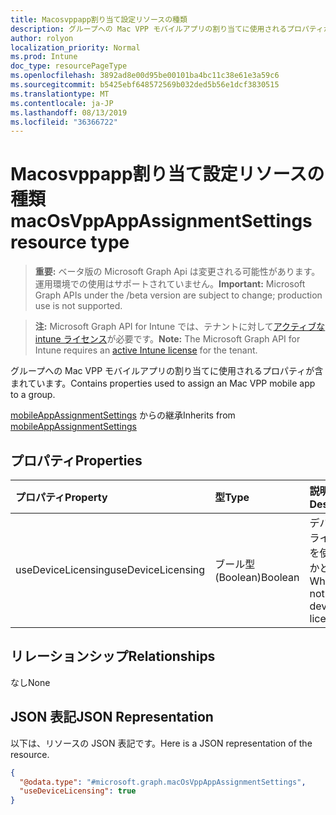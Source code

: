 ```yaml
---
title: Macosvppapp割り当て設定リソースの種類
description: グループへの Mac VPP モバイルアプリの割り当てに使用されるプロパティが含まれています。
author: rolyon
localization_priority: Normal
ms.prod: Intune
doc_type: resourcePageType
ms.openlocfilehash: 3892ad8e00d95be00101ba4bc11c38e61e3a59c6
ms.sourcegitcommit: b5425ebf648572569b032ded5b56e1dcf3830515
ms.translationtype: MT
ms.contentlocale: ja-JP
ms.lasthandoff: 08/13/2019
ms.locfileid: "36366722"
---
```

# <a name="macosvppappassignmentsettings-resource-type"></a><span data-ttu-id="bca62-103">Macosvppapp割り当て設定リソースの種類</span><span class="sxs-lookup"><span data-stu-id="bca62-103">macOsVppAppAssignmentSettings resource type</span></span>

> <span data-ttu-id="bca62-104">**重要:** ベータ版の Microsoft Graph Api は変更される可能性があります。運用環境での使用はサポートされていません。</span><span class="sxs-lookup"><span data-stu-id="bca62-104">**Important:** Microsoft Graph APIs under the /beta version are subject to change; production use is not supported.</span></span>

> <span data-ttu-id="bca62-105">**注:** Microsoft Graph API for Intune では、テナントに対して[アクティブな intune ライセンス](https://go.microsoft.com/fwlink/?linkid=839381)が必要です。</span><span class="sxs-lookup"><span data-stu-id="bca62-105">**Note:** The Microsoft Graph API for Intune requires an [active Intune license](https://go.microsoft.com/fwlink/?linkid=839381) for the tenant.</span></span>

<span data-ttu-id="bca62-106">グループへの Mac VPP モバイルアプリの割り当てに使用されるプロパティが含まれています。</span><span class="sxs-lookup"><span data-stu-id="bca62-106">Contains properties used to assign an Mac VPP mobile app to a group.</span></span>


<span data-ttu-id="bca62-107">[mobileAppAssignmentSettings](../resources/intune-apps-mobileappassignmentsettings.md) からの継承</span><span class="sxs-lookup"><span data-stu-id="bca62-107">Inherits from [mobileAppAssignmentSettings](../resources/intune-apps-mobileappassignmentsettings.md)</span></span>

## <a name="properties"></a><span data-ttu-id="bca62-108">プロパティ</span><span class="sxs-lookup"><span data-stu-id="bca62-108">Properties</span></span>
|<span data-ttu-id="bca62-109">プロパティ</span><span class="sxs-lookup"><span data-stu-id="bca62-109">Property</span></span>|<span data-ttu-id="bca62-110">型</span><span class="sxs-lookup"><span data-stu-id="bca62-110">Type</span></span>|<span data-ttu-id="bca62-111">説明</span><span class="sxs-lookup"><span data-stu-id="bca62-111">Description</span></span>|
|:---|:---|:---|
|<span data-ttu-id="bca62-112">useDeviceLicensing</span><span class="sxs-lookup"><span data-stu-id="bca62-112">useDeviceLicensing</span></span>|<span data-ttu-id="bca62-113">ブール型 (Boolean)</span><span class="sxs-lookup"><span data-stu-id="bca62-113">Boolean</span></span>|<span data-ttu-id="bca62-114">デバイスのライセンスを使用するかどうか。</span><span class="sxs-lookup"><span data-stu-id="bca62-114">Whether or not to use device licensing.</span></span>|

## <a name="relationships"></a><span data-ttu-id="bca62-115">リレーションシップ</span><span class="sxs-lookup"><span data-stu-id="bca62-115">Relationships</span></span>
<span data-ttu-id="bca62-116">なし</span><span class="sxs-lookup"><span data-stu-id="bca62-116">None</span></span>

## <a name="json-representation"></a><span data-ttu-id="bca62-117">JSON 表記</span><span class="sxs-lookup"><span data-stu-id="bca62-117">JSON Representation</span></span>
<span data-ttu-id="bca62-118">以下は、リソースの JSON 表記です。</span><span class="sxs-lookup"><span data-stu-id="bca62-118">Here is a JSON representation of the resource.</span></span>
<!-- {
  "blockType": "resource",
  "@odata.type": "microsoft.graph.macOsVppAppAssignmentSettings"
}
-->
``` json
{
  "@odata.type": "#microsoft.graph.macOsVppAppAssignmentSettings",
  "useDeviceLicensing": true
}
```



